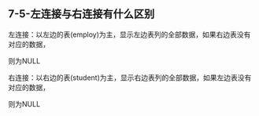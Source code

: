 ## 7-5-左连接与右连接有什么区别

左连接：以左边的表(employ)为主，显示左边表列的全部数据，如果右边表没有对应的数据，

则为NULL

右连接：以右边的表(student)为主，显示右边表列的全部数据，如果左边表没有对应的数据，

则为NULL
